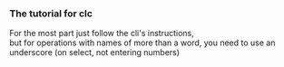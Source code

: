 ### The tutorial for clc

For the most part just follow the cli's instructions, 
<br>
but for operations with names of more than a word, you need to use an underscore (on select, not entering numbers)